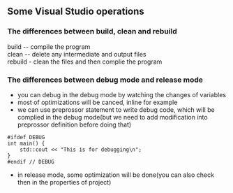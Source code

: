 ## Some Visual Studio operations

### The differences between build, clean and rebuild

build -- compile the program  
clean -- delete any intermediate and output files  
rebuild - clean the files and then complie the program  

### The differences between debug mode and release mode  

* you can debug in the debug mode by watching the changes of variables
* most of optimizations will be canced, inline for example
* we can use preprossor statement to write debug code, which will be complied in the debug mode(but we need to add modification into preprossor definition before doing that)

```
#ifdef DEBUG
int main() {
	std::cout << "This is for debugging\n";
}
#endif // DEBUG
```
* in release mode, some optimization will be done(you can also check then in the properties of project)
